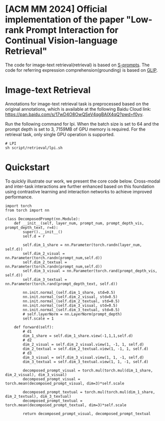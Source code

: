 # [ACM MM 2024] Official implementation of the paper "Low-rank Prompt Interaction for Continual Vision-language Retrieval"


The code for image-text retrieval(retrieval) is based on  [S-prompts](https://github.com/iamwangyabin/S-Prompts).
The code for referring expression comprehension(grounding) is based on [GLIP](https://github.com/microsoft/GLIP).

# Image-text Retrieval
Annotations for image-text retrieval task is preprocessed based on the original annotations, which is available at the following Baidu Cloud link: https://pan.baidu.com/s/17wD4O8OwQSeV4qgBAIX4qQ?pwd=f0yv.

Run the following command for lpi. When the batch size is set to 64 and the prompt depth is set to 3, 7159MB of GPU memory is required. 
For the retrieval task, only single GPU operation is supported.

```
# LPI
sh script/retrieval/lpi.sh
```
<!-- Some bugs need to be fixed... -->

# Quickstart
To quickly illustrate our work, we present the core code below. Cross-modal and inter-task interactions are further enhanced based on this foundation using contrastive learning and interaction networks to achieve improved performance.
```
import torch
from torch import nn

class DecomposedPrompt(nn.Module):
    def __init__(self, layer_num, prompt_num, prompt_depth_vis, prompt_depth_text, r=4):
        super().__init__()
        self.d = r

        self.dim_1_share = nn.Parameter(torch.randn(layer_num, self.d))
        self.dim_2_visual = nn.Parameter(torch.randn(prompt_num,self.d))
        self.dim_2_textual = nn.Parameter(torch.randn(prompt_num,self.d))
        self.dim_3_visual = nn.Parameter(torch.rand(prompt_depth_vis, self.d))
        self.dim_3_textual = nn.Parameter(torch.rand(prompt_depth_text, self.d))

        nn.init.normal_(self.dim_1_share, std=0.5)
        nn.init.normal_(self.dim_2_visual, std=0.5)
        nn.init.normal_(self.dim_2_textual, std=0.5)
        nn.init.normal_(self.dim_3_visual, std=0.5)
        nn.init.normal_(self.dim_3_textual, std=0.5)
        # self.layerNorm = nn.LayerNorm(prompt_depth)
        self.scale = 1

    def forward(self):
        # d1
        dim_1_share = self.dim_1_share.view(-1,1,1,self.d)
        # d2
        dim_2_visual = self.dim_2_visual.view(1, -1, 1, self.d)
        dim_2_textual = self.dim_2_textual.view(1, -1, 1, self.d)
        # d3
        dim_3_visual = self.dim_3_visual.view(1, 1, -1, self.d)
        dim_3_textual = self.dim_3_textual.view(1, 1, -1, self.d)

        decomposed_prompt_visual = torch.mul(torch.mul(dim_1_share, dim_2_visual), dim_3_visual)
        decomposed_prompt_visual = torch.mean(decomposed_prompt_visual, dim=3)*self.scale

        decomposed_prompt_textual = torch.mul(torch.mul(dim_1_share, dim_2_textual), dim_3_textual)
        decomposed_prompt_textual = torch.mean(decomposed_prompt_textual, dim=3)*self.scale

        return decomposed_prompt_visual, decomposed_prompt_textual
```
